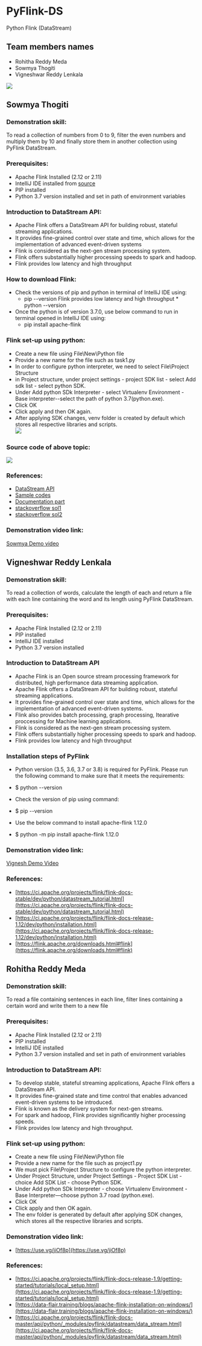 # PyFlink-DS
Python Flink (DataStream)
## Team members names  
* Rohitha Reddy Meda  
* Sowmya Thogiti
* Vigneshwar Reddy Lenkala

![](https://github.com/sowmyathogiti/PyFlink-DS/blob/main/images/Group/big%20data%20project.png)

## Sowmya Thogiti
### Demonstration skill: 
To read a collection of numbers from 0 to 9, filter the even numbers and multiply them by 10 and finally store them in another collection using PyFlink DataStream.

### Prerequisites:
* Apache Flink Installed (2.12 or 2.11) 
* IntelliJ IDE installed from [source](https://www.jetbrains.com/idea/download/#section=windows)
* PIP installed
* Python 3.7 version installed and set in path of environment variables

### Introduction to DataStream API:  
* Apache Flink offers a DataStream API for building robust, stateful streaming applications.
* It provides fine-grained control over state and time, which allows for the implementation of advanced event-driven systems
* Flink is considered as the next-gen stream processing system.
* Flink offers substantially higher processing speeds to spark and hadoop.
* Flink provides low latency and high throughput

### How to download Flink:
* Check the versions of pip and python in terminal of IntelliJ IDE using:
    * pip --version
Flink provides low latency and high throughput    * python --version
* Once the python is of version 3.7.0, use below command to run in terminal opened in IntelliJ IDE using:
    * pip install apache-flink

### Flink set-up using python:
* Create a new file using File\New\Python file
* Provide a new name for the file such as task1.py
* In order to configure python interpreter, we need to select File\Project Structure
* in Project structure, under project settings - project SDK list - select Add sdk list - select python SDK.
* Under Add python SDk Interpreter - select Virtualenv Environment - Base interpreter--select the path of python 3.7(python.exe).
* Click OK
* Click apply and then OK again.
* After applying SDK changes, venv folder is created by default which stores all respective libraries and scripts.  
![](https://github.com/sowmyathogiti/PyFlink-DS/blob/main/images/Sowmya/sdk%20setup.png)   

### Source code of above topic:
![](https://github.com/sowmyathogiti/PyFlink-DS/blob/main/images/Sowmya/code.JPG)   

### References:  
* [DataStream API](https://ci.apache.org/projects/flink/flink-docs-stable/dev/python/datastream_tutorial.html)
* [Sample codes](https://ci.apache.org/projects/flink/flink-docs-master/api/python/_modules/pyflink/datastream/data_stream.html)
* [Documentation part](https://ci.apache.org/projects/flink/flink-docs-release-1.9/api/python/pyflink.datastream.html)
* [stackoverflow sol1](https://stackoverflow.com/questions/62820531/python-flink-instalation-failed-to-find-the-file-flink-1-12-snapshot-bin-flink)
* [stackoverflow sol2](https://stackoverflow.com/questions/62232422/flink-cluster-not-starting-due-to-could-not-find-or-load-main-class-error)

### Demonstration video link: 
[Sowmya Demo video](https://github.com/sowmyathogiti/PyFlink-DS/blob/main/images/Sowmya/SowmyaDemo.mp4)

## Vigneshwar Reddy Lenkala
### Demonstration skill: 
To read a collection of words, calculate the length of each and return a file with each line containing the word and its length using PyFlink DataStream.

### Prerequisites:
* Apache Flink Installed (2.12 or 2.11)
* PIP installed
* IntelliJ IDE installed
* Python 3.7 version installed 

### Introduction to DataStream API
* Apache Flink is an Open source stream processing framework for distributed, high performance data streaming application.
* Apache Flink offers a DataStream API for building robust, stateful streaming applications.
* It provides fine-grained control over state and time, which allows for the implementation of advanced event-driven systems.
* Flink also provides batch processing, graph processing, Itearative proccessing for Machine learning applications.
* Flink is considered as the next-gen stream processing system.
* Flink offers substantially higher processing speeds to spark and hadoop.
* Flink provides low latency and high throughput

### Installation steps of PyFlink
*  Python version (3.5, 3.6, 3.7 or 3.8) is required for PyFlink. Please run the following command to make sure that it meets the requirements:
-   $ python --version
* Check the version of pip using command:
-   $ pip --version
* Use the below command to install apache-flink 1.12.0
-  $ python -m pip install apache-flink 1.12.0

### Demonstration video link: 
[Vignesh Demo Video](https://app.vidgrid.com/view/mV4LY7mWVvwK/?sr=WHNlzI)

### References:
* [https://ci.apache.org/projects/flink/flink-docs-stable/dev/python/datastream_tutorial.html](https://ci.apache.org/projects/flink/flink-docs-stable/dev/python/datastream_tutorial.html)
* [https://ci.apache.org/projects/flink/flink-docs-release-1.12/dev/python/installation.html](https://ci.apache.org/projects/flink/flink-docs-release-1.12/dev/python/installation.html)
* [https://flink.apache.org/downloads.html#flink](https://flink.apache.org/downloads.html#flink)

## Rohitha Reddy Meda
### Demonstration skill:
To read a file containing sentences in each line, filter lines containing a certain word and write them to a new file

### Prerequisites:
* Apache Flink Installed (2.12 or 2.11)
* PIP installed
* IntelliJ IDE installed
* Python 3.7 version installed and set in path of environment variables

### Introduction to DataStream API:
* To develop stable, stateful streaming applications, Apache Flink offers a DataStream API.
* It provides fine-grained state and time control that enables advanced event-driven systems to be introduced.
* Flink is known as the delivery system for next-gen streams.
* For spark and hadoop, Flink provides significantly higher processing speeds.
* Flink provides low latency and high throughput.


### Flink set-up using python:
* Create a new file using File\New\Python file
* Provide a new name for the file such as project1.py
* We must pick File\Project Structure to configure the python interpreter.
* Under Project Structure, under Project Settings - Project SDK List - choice Add SDK List - choose Python SDK.
* Under Add python SDk Interpreter - choose Virtualenv Environment - Base Interpreter—choose python 3.7 road (python.exe).
* Click OK
* Click apply and then OK again.
* The env folder is generated by default after applying SDK changes, which stores all the respective libraries and scripts.

### Demonstration video link:
* [https://use.vg/jiOf8p](https://use.vg/jiOf8p)

### References:
* [https://ci.apache.org/projects/flink/flink-docs-release-1.9/getting-started/tutorials/local_setup.html](https://ci.apache.org/projects/flink/flink-docs-release-1.9/getting-started/tutorials/local_setup.html)
* [https://data-flair.training/blogs/apache-flink-installation-on-windows/](https://data-flair.training/blogs/apache-flink-installation-on-windows/)
* [https://ci.apache.org/projects/flink/flink-docs-master/api/python/_modules/pyflink/datastream/data_stream.html](https://ci.apache.org/projects/flink/flink-docs-master/api/python/_modules/pyflink/datastream/data_stream.html)
